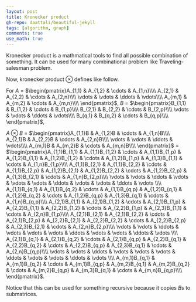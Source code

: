 ```yaml
---
layout: post
title: Kronecker product
gh-repo: daattali/beautiful-jekyll
tags: [algorithm, graph]
comments: true
use_math: true
---
```


Kronecker product is a mathmatical tools to find all possible combination of something.
It can be used for many combinational problem like Traveling-salesman problem.

Now, kronecker product $\otimes$ defines like follow.

For $A$ $=$ $\begin{pmatrix}A_{1,1} & A_{1,2} & \cdots & A_{1,n}\\\\ A_{2,1} & A_{2,2} & \cdots & A_{2,n}\\\\ \vdots & \vdots & \ddots & \vdots\\\\ A_{m,1} & A_{m,2} & \cdots & A_{m,n}\\\\ \end{pmatrix}$,
$B$ $=$ $\begin{pmatrix}B_{1,1} & B_{1,2} & \cdots & B_{1,p}\\\\ B_{2,1} & B_{2,2} & \cdots & B_{2,p}\\\\ \vdots & \vdots & \ddots & \vdots\\\\ B_{q,1} & B_{q,2} & \cdots & B_{q,p}\\\\ \end{pmatrix}$,

$A \otimes B$ $=$ $\begin{pmatrix}A_{1,1}B & A_{1,2}B & \cdots & A_{1,n}B\\\\ A_{2,1}B & A_{2,2}B & \cdots & A_{2,n}B\\\\ \vdots & \vdots & \ddots & \vdots\\\\ A_{m,1}B & A_{m,2}B & \cdots & A_{m,n}B\\\\ \end{pmatrix}$ $=$ 
$\begin{pmatrix}A_{1,1}B_{1,1} & A_{1,1}B_{1,2} & \cdots & A_{1,1}B_{1,p} & A_{1,2}B_{1,1} & A_{1,2}B_{1,2} & \cdots & A_{1,2}B_{1,p} & A_{1,3}B_{1,1} & \cdots & A_{1,n}B_{1,p}\\\\ A_{1,1}B_{2,1} & A_{1,1}B_{2,2} & \cdots & A_{1,1}B_{2,p} & A_{1,2}B_{2,1} & A_{1,2}B_{2,2} & \cdots & A_{1,2}B_{2,p} & A_{1,3}B_{2,1} & \cdots & A_{1,n}B_{2,p}\\\\ \vdots         & \vdots         & \ddots & \vdots         & \vdots         & \vdots         & \ddots & \vdots         & \vdots         & \ddots & \vdots        \\\\ A_{1,1}B_{q,1} & A_{1,1}B_{q,2} & \cdots & A_{1,1}B_{q,p} & A_{1,2}B_{q,1} & A_{1,2}B_{q,2} & \cdots & A_{1,2}B_{q,p} & A_{1,3}B_{q,1} & \cdots & A_{1,n}B_{q,p}\\\\ A_{2,1}B_{1,1} & A_{2,1}B_{1,2} & \cdots & A_{2,1}B_{1,p} & A_{2,2}B_{1,1} & A_{2,2}B_{1,2} & \cdots & A_{2,2}B_{1,p} & A_{2,3}B_{1,1} & \cdots & A_{2,n}B_{1,p}\\\\ A_{2,1}B_{2,1} & A_{2,1}B_{2,2} & \cdots & A_{2,1}B_{2,p} & A_{2,2}B_{2,1} & A_{2,2}B_{2,2} & \cdots & A_{2,2}B_{2,p} & A_{2,3}B_{2,1} & \cdots & A_{2,n}B_{2,p}\\\\ \vdots         & \vdots         & \ddots & \vdots         & \vdots         & \vdots         & \ddots & \vdots         & \vdots         & \ddots & \vdots        \\\\ A_{2,1}B_{q,1} & A_{2,1}B_{q,2} & \cdots & A_{2,1}B_{q,p} & A_{2,2}B_{q,1} & A_{2,2}B_{q,2} & \cdots & A_{2,2}B_{q,p} & A_{2,3}B_{q,1} & \cdots & A_{2,n}B_{q,p}\\\\ \vdots         & \vdots         & \ddots & \vdots         & \vdots         & \vdots         & \ddots & \vdots         & \vdots         & \ddots & \vdots        \\\\ A_{m,1}B_{q,1} & A_{m,1}B_{q,2} & \cdots & A_{m,1}B_{q,p} & A_{m,2}B_{q,1} & A_{m,2}B_{q,2} & \cdots & A_{m,2}B_{q,p} & A_{m,3}B_{q,1} & \cdots & A_{m,n}B_{q,p}\\\\ \end{pmatrix}$.

Notice that this can be used for something recursive because it copies $B$s to submatrices.